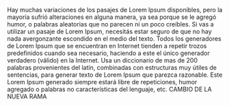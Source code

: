 Hay muchas variaciones de los pasajes de Lorem Ipsum disponibles,
pero la mayoría sufrió alteraciones en alguna manera, ya sea porque
se le agregó humor, o palabras aleatorias que no parecen ni un poco
creíbles. Si vas a utilizar un pasaje de Lorem Ipsum, necesitás estar
seguro de que no hay nada avergonzante escondido en el medio del
texto. Todos los generadores de Lorem Ipsum que se encuentran en
Internet tienden a repetir trozos predefinidos cuando sea necesario,
haciendo a este el único generador verdadero (válido) en la Internet.
Usa un diccionario de mas de 200 palabras provenientes del latín,
combinadas con estructuras muy útiles de sentencias, para generar texto
de Lorem Ipsum que parezca razonable. Este Lorem Ipsum generado siempre
estará libre de repeticiones, humor agregado o palabras no
características del lenguaje, etc.
CAMBIO DE LA NUEVA RAMA